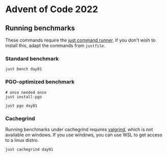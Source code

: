 # Advent of Code 2022

## Running benchmarks
These commands require the [just command runner](https://just.systems). If you don't wish to
install this, adapt the commands from `justfile`.

### Standard benchmark
```shell
just bench day01
```

### PGO-optimized benchmark
```shell
# once needed once
just install-pgo

just pgo day01
```

### Cachegrind
Running benchmarks under cachegrind requires [valgrind](https://valgrind.org/), which is not
available on windows. If you use windows, you can use WSL to get access to a linux distro.

```shell
just cachegrind day01
```